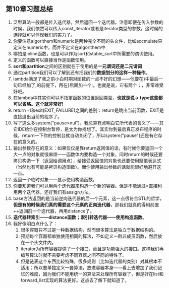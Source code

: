 ## 第10章习题总结
1. 泛型算法一般都是传入迭代器，然后返回一个迭代器。注意即便在传入参数的时候，我们依然可以传入const_iterator或者是iterator类型的参数。这时候的选择就可以体现我们的实力了。
2. 你要注意algorithem和numeric是两种完全不同的头文件，比如accmulate只定义在numeric中，而并不定义在algorithem中
3. 哪怕是inline函数，也是可以作为sort和stable_sort中所需要的谓词使用。
4. 定义的函数可以直接当作是函数使用。
5. **sort和partition**之间的区别就在于使用的是**一元谓词还是二元谓词**
6. 通过partition我们可以了解到还有把我们的**数据划分的这样一种操作**。
7. lambda满足了我之前小白时期对函数的一点不好的幻想——他要在}中最后一句已经加了;的前提下，再在}后面加一个;。也就是说，它有两个；，非常难受好吧。
8. 在lambda中其实你可以不指定函数的位置返回类型，**也就是说-> type这些都可以省略。这个就非常好!**
9. return -1和exit(EXIT_FAILURE)之间的差别：return是跳出当前函数，EXIT是直接退出当前的程序了。
10. 写了这么多system("pause>nul")，我总算有点明白它所代表的含义了——其它IDE给你在控制台暂停，是太为你找想了。其实你到最后真正发布程序的时候，return一下你的控制台就自动关闭了，所以system("pause")还是有它存在的意义的。
11. 输出参数存在的意义：如果仅仅是靠return返回值的话，有时候你要返回一个大一点的对象就很麻烦——函数体内要构造一个对象，同时return的时候还要拷贝构造一下（返回给调用点），给接受返回值的对象也还要使用赋值表达式（当然也有可能是拷贝构造函数）。而你使用输出参数的话就能很好地避开这一点。
12. 返回一个临时对象——显示使用构造函数。
13. 你要知道我们可以用两个迭代器来构造一个新的容器。但是不能通过=直接利用两个迭代器，还好我们有assign方法。
14. base方法返回的是当前逆向迭代器的后一个元素，这一点很符合STL的哲学，**但是有的时候我们真的需要这个元素的正向迭代器**，那我们就真的得用前置++返回前一个迭代器，再用distance了。
15. **迭代器转索引——distance函数；索引转迭代器——使用构造函数**。
16. 我好像明白点什么了：
    1.  很多容器只不过是一种数据结构，然而很多算法是独立于数据结构的。
    2.  预期每个容器都单独使用相同的算法，不如定义一群非成员函数，然后放在一个头文件内。
    3.  iterator为所有容器提供了一个接口，而且是功能强大的接口。这样我们再编写算法时就不需要考虑不同容器之间不同的特性了。
    4.  但是链表这个东西比较特殊，很多规则（比如迭代器的类别）对其根本不适用；所以要单独定义一套算法，放进容器本身——看上去增加了我们记忆的难度，因为我们不能用统一的算法来处理所有容器了，但是好在list和forward_list实现的算法更好。这点去了解下就知道了。